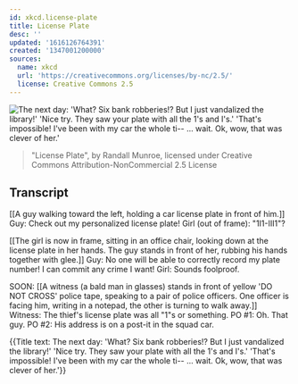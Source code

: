 ```yaml
---
id: xkcd.license-plate
title: License Plate
desc: ''
updated: '1616126764391'
created: '1347001200000'
sources:
  name: xkcd
  url: 'https://creativecommons.org/licenses/by-nc/2.5/'
  license: Creative Commons 2.5
---
```

![The next day: 'What? Six bank robberies!? But I just vandalized the library!' 'Nice try. They saw your plate with all the 1's and I's.' 'That's impossible! I've been with my car the whole ti-- ... wait. Ok, wow, that was clever of her.'](https://imgs.xkcd.com/comics/license_plate.png)
> "License Plate", by Randall Munroe, licensed under Creative Commons Attribution-NonCommercial 2.5 License

## Transcript
[[A guy walking toward the left, holding a car license plate in front of him.]]
Guy: Check out my personalized license plate!
Girl (out of frame): "1I1-III1"?

[[The girl is now in frame, sitting in an office chair, looking down at the license plate in her hands. The guy stands in front of her, rubbing his hands together with glee.]]
Guy: No one will be able to correctly record my plate number! I can commit any crime I want!
Girl: Sounds foolproof.

SOON:
[[A witness (a bald man in glasses) stands in front of yellow 'DO NOT CROSS' police tape, speaking to a pair of police officers. One officer is facing him, writing in a notepad, the other is turning to walk away.]]
Witness: The thief's license plate was all "1"s or something.
PO #1: Oh. 
That
 guy.
PO #2: His address is on a post-it in the squad car.

{{Title text: The next day: 'What? Six bank robberies!? But I just vandalized the library!' 'Nice try. They saw your plate with all the 1's and I's.' 'That's impossible! I've been with my car the whole ti-- ... wait. Ok, wow, that was clever of her.'}}
